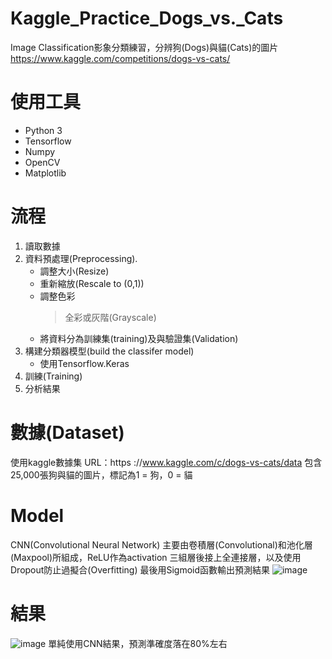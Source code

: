 # Kaggle_Practice_Dogs_vs._Cats
Image Classification影象分類練習，分辨狗(Dogs)與貓(Cats)的圖片
https://www.kaggle.com/competitions/dogs-vs-cats/

# 使用工具
* Python 3
* Tensorflow
* Numpy
* OpenCV
* Matplotlib

# 流程
1.   讀取數據
2.   資料預處理(Preprocessing).
      * 調整大小(Resize)
      * 重新縮放(Rescale to (0,1))
      * 調整色彩
          >全彩或灰階(Grayscale)
      * 將資料分為訓練集(training)及與驗證集(Validation)
4.   構建分類器模型(build the classifer model)
      * 使用Tensorflow.Keras
5.   訓練(Training)
6.   分析結果

# 數據(Dataset)
使用kaggle數據集
URL：https ://www.kaggle.com/c/dogs-vs-cats/data
包含25,000張狗與貓的圖片，標記為1 = 狗，0 = 貓

# Model
CNN(Convolutional Neural Network)
主要由卷積層(Convolutional)和池化層(Maxpool)所組成，ReLU作為activation
三組層後接上全連接層，以及使用Dropout防止過擬合(Overfitting)
最後用Sigmoid函數輸出預測結果
![image](https://user-images.githubusercontent.com/103236841/164624127-b77cfd23-e2c8-411f-938c-45072bc32ff6.png)
# 結果
![image](https://user-images.githubusercontent.com/103236841/164628715-d3219918-e109-4c50-8380-3626cbfaa75d.png)
單純使用CNN結果，預測準確度落在80%左右

